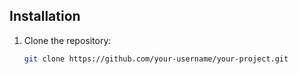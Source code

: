 ## Installation

1. Clone the repository:

   ```bash
   git clone https://github.com/your-username/your-project.git
